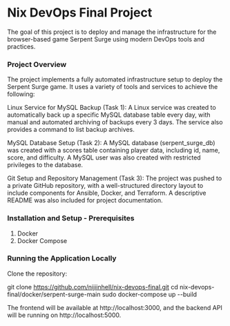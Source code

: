 # Nix DevOps Final Project
The goal of this project is to deploy and manage the infrastructure for the browser-based game Serpent Surge using modern DevOps tools and practices.

### Project Overview
The project implements a fully automated infrastructure setup to deploy the Serpent Surge game. It uses a variety of tools and services to achieve the following:

Linux Service for MySQL Backup (Task 1):
A Linux service was created to automatically back up a specific MySQL database table every day, with manual and automated archiving of backups every 3 days. The service also provides a command to list backup archives.

MySQL Database Setup (Task 2):
A MySQL database (serpent_surge_db) was created with a scores table containing player data, including id, name, score, and difficulty. A MySQL user was also created with restricted privileges to the database.

Git Setup and Repository Management (Task 3):
The project was pushed to a private GitHub repository, with a well-structured directory layout to include components for Ansible, Docker, and Terraform. A descriptive README was also included for project documentation.

### Installation and Setup - Prerequisites

1. Docker
2. Docker Compose

### Running the Application Locally
Clone the repository:

git clone https://github.com/nijiinhell/nix-devops-final.git
cd nix-devops-final/docker/serpent-surge-main
sudo docker-compose up --build 


The frontend will be available at http://localhost:3000, and the backend API will be running on http://localhost:5000.
